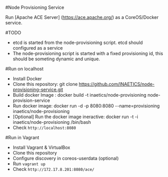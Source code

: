 #Node Provisioning Service

Run [Apache ACE Server] (https://ace.apache.org/) as a CoreOS/Docker service. 

#TODO
* etcd is started from the node-provisioning script. etcd should configured as a service 
* The node-provisioning script is started with a fixed provisioning id, this should be someting dynamic and unique.



#Run on localhost

* Install Docker
* Clone this repository: git clone https://github.com/INAETICS/node-provisioning-service.git
* Build docker Image : docker build -t inaetics/node-provisioning node-provision-service
* Run docker image: docker run -d -p 8080:8080 --name=provisioning inaetics/node-provisioning 
* [Optional] Run the docker image ineractive: docker run -t -i inaetics/node-provisioning /bin/bash
* Check `http://localhost:8080`


#Run in Vagrant
* Install Vagrant & VirtualBox
* Clone this repository
* Configure discovery in coreos-userdata (optional)
* Run `vagrant up`
* Check `http://172.17.8.201:8080/ace/`

